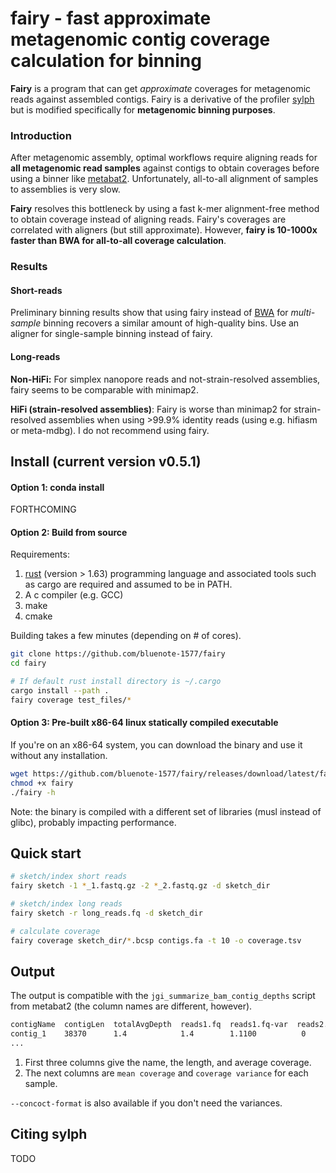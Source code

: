 # fairy - fast approximate metagenomic contig coverage calculation for binning

**Fairy** is a program that can get _approximate_ coverages for metagenomic reads against assembled contigs. Fairy is a derivative of the profiler [sylph](https://github.com/bluenote-1577/sylph) but is modified specifically for **metagenomic binning purposes**.

### Introduction

After metagenomic assembly, optimal workflows require aligning reads for **all metagenomic read samples** against contigs to obtain coverages before using a binner like [metabat2](https://bitbucket.org/berkeleylab/metabat). Unfortunately, all-to-all alignment of samples to assemblies is very slow.

**Fairy** resolves this bottleneck by using a fast k-mer alignment-free method to obtain coverage instead of aligning reads. Fairy's coverages are correlated with aligners (but still approximate). However, **fairy is 10-1000x faster than BWA for all-to-all coverage calculation**. 

### Results

#### Short-reads 
Preliminary binning results show that using fairy instead of [BWA](https://github.com/lh3/bwa) for *multi-sample* binning recovers a similar amount of high-quality bins. Use an aligner for single-sample binning instead of fairy.

#### Long-reads
**Non-HiFi:** For simplex nanopore reads and not-strain-resolved assemblies, fairy seems to be comparable with minimap2. 

**HiFi (strain-resolved assemblies)**: Fairy is worse than minimap2 for strain-resolved assemblies when using >99.9% identity reads (using e.g. hifiasm or meta-mdbg). I do not recommend using fairy. 

##  Install (current version v0.5.1)

#### Option 1: conda install 

FORTHCOMING

#### Option 2: Build from source

Requirements:
1. [rust](https://www.rust-lang.org/tools/install) (version > 1.63) programming language and associated tools such as cargo are required and assumed to be in PATH.
2. A c compiler (e.g. GCC)
3. make
4. cmake

Building takes a few minutes (depending on # of cores).

```sh
git clone https://github.com/bluenote-1577/fairy
cd fairy

# If default rust install directory is ~/.cargo
cargo install --path . 
fairy coverage test_files/*
```
#### Option 3: Pre-built x86-64 linux statically compiled executable

If you're on an x86-64 system, you can download the binary and use it without any installation. 

```sh
wget https://github.com/bluenote-1577/fairy/releases/download/latest/fairy
chmod +x fairy
./fairy -h
```

Note: the binary is compiled with a different set of libraries (musl instead of glibc), probably impacting performance. 

## Quick start

```sh
# sketch/index short reads
fairy sketch -1 *_1.fastq.gz -2 *_2.fastq.gz -d sketch_dir

# sketch/index long reads
fairy sketch -r long_reads.fq -d sketch_dir

# calculate coverage
fairy coverage sketch_dir/*.bcsp contigs.fa -t 10 -o coverage.tsv
```

## Output

The output is compatible with the `jgi_summarize_bam_contig_depths` script from metabat2 (the column names are different, however). 

```sh
contigName  contigLen  totalAvgDepth  reads1.fq  reads1.fq-var  reads2.fq  reads2.fq-var  ...
contig_1    38370      1.4            1.4        1.1100          0       0
...
```

1. First three columns give the name, the length, and average coverage.
2. The next columns are `mean coverage` and `coverage variance` for each sample.

`--concoct-format` is also available if you don't need the variances.

## Citing sylph

TODO
